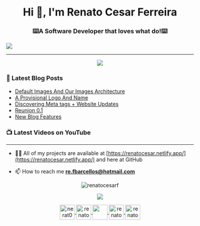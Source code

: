 
<h1 align="center">Hi 👋, I'm Renato Cesar Ferreira</h1>
<h3 align="center">⌨️A Software Developer that loves what do!⌨️</h3>
<a align="center">
  <img  src="https://user-images.githubusercontent.com/62253156/140199882-8c259ceb-c9e8-45af-b1b3-2e7185a7f2f9.png" />

</a>
<p align="center">

</p>

<hr>

<p align="center">
<img  src="https://media.giphy.com/media/zOvBKUUEERdNm/giphy.gif"/>
</p>


<!-- ### Some of my features:
- 🧩 Problem Solver
- 💪 hardworking
- 🗣️ Comunicative  -->

### 📕 Latest Blog Posts

<!-- BLOG:START -->
- [Default Images And Our Images Architecture](https://codingideas.vercel.app/default-images-and-our-images-architecture)
- [A Provisional Logo And Name](https://codingideas.vercel.app/a-provisional-logo-and-name)
- [Discovering Meta tags + Website Updates](https://codingideas.vercel.app/discovering-meta-tags-plus-website-uptades)
- [Reunion 0.1](https://codingideas.vercel.app/reunion-0-1)
- [New Blog Features](https://codingideas.vercel.app/new-blog-features)
<!-- BLOG:END -->

### 📺 Latest Videos on YouTube

<!-- YOUTUBE:START -->
<!-- YOUTUBE:END -->

<hr>

- 👨‍💻 All of my projects are available at [https://renatocesar.netlify.app/](https://renatocesar.netlify.app/) and here at GitHub

- 📫 How to reach me **re.fbarcellos@hotmail.com**

 
<p align="center">
  <img src="https://github-readme-stats.vercel.app/api?username=RenatoCesarF&show_icons=true&theme=cobalt" alt="renatocesarf" /> 
</p>

<p align="center">
<a  href="https://renatocesar.netlify.app/">
 <img src="https://img.icons8.com/dusk/64/000000/favourite-file.png"/>
</a>
</p>




<p align="center">
  <a href="re.fbarcellos@hotmail.com" src="https://image.flaticon.com/icons/svg/408/408195.svg" width="20" height="20"> <a/>
<p/>
    
<p align="center">
  
  <a href="https://twitter.com/nerat0" target="blank">
    <img align="center" src="https://img.icons8.com/dusk/64/000000/twitter.png" alt="nerat0" height="40" width="40" />
  </a>
  
  <a href="https://www.youtube.com/channel/UCHPXJJhhkw1i7oAkq_Mcumw?view_as=subscriber" target="blank">
    <img align="center" src="https://img.icons8.com/dusk/64/000000/youtube-play.png" alt="renatocesar" height="40" width="40"  />
  </a>
  
  <a href="https://www.linkedin.com/in/renato-cesar-a31534193/" target="blank">
    <img  align="center" src="https://img.icons8.com/dusk/64/000000/linkedin.png"   height="40" width="40"/>
  </a>
  
  <a href="https://medium.com/@re.fbarcellossg" target="blank">
    <img align="center" src="https://img.icons8.com/dusk/64/000000/medium-new.png" alt="renatocesar" height="40" width="40"  />
  </a>
  <a href="https://www.twitch.tv/renatocesarf" target="blank">
    <img  align="center" src="https://img.icons8.com/dusk/64/000000/twitch--v1.png"  alt="renatocesar"height="40" width="40" />
  </a>


</p>
